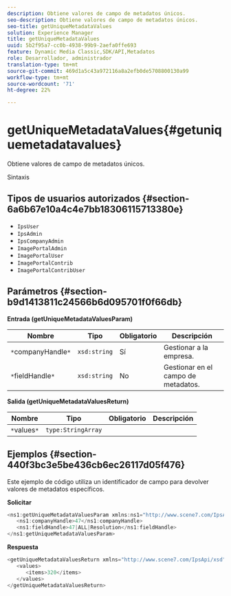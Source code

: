 ```yaml
---
description: Obtiene valores de campo de metadatos únicos.
seo-description: Obtiene valores de campo de metadatos únicos.
seo-title: getUniqueMetadataValues
solution: Experience Manager
title: getUniqueMetadataValues
uuid: 5b2f95a7-cc0b-4938-99b9-2aefa0ffe693
feature: Dynamic Media Classic,SDK/API,Metadatos
role: Desarrollador, administrador
translation-type: tm+mt
source-git-commit: 469d1a5c43a972116a8a2efb0de5708800130a99
workflow-type: tm+mt
source-wordcount: '71'
ht-degree: 22%

---
```



# getUniqueMetadataValues{#getuniquemetadatavalues}

Obtiene valores de campo de metadatos únicos.

Sintaxis

## Tipos de usuarios autorizados {#section-6a6b67e10a4c4e7bb18306115713380e}

* `IpsUser`
* `IpsAdmin`
* `IpsCompanyAdmin`
* `ImagePortalAdmin`
* `ImagePortalUser`
* `ImagePortalContrib`
* `ImagePortalContribUser`

## Parámetros {#section-b9d1413811c24566b6d095701f0f66db}

**Entrada (getUniqueMetadataValuesParam)**

| Nombre | Tipo | Obligatorio | Descripción |
|---|---|---|---|
| `*`companyHandle`*` | `xsd:string` | Sí | Gestionar a la empresa. |
| `*`fieldHandle`*` | `xsd:string` | No | Gestionar en el campo de metadatos. |

**Salida (getUniqueMetadataValuesReturn)**

| Nombre | Tipo | Obligatorio | Descripción |
|---|---|---|---|
| `*`values`*` | `type:StringArray` |  |  |

## Ejemplos {#section-440f3bc3e5be436cb6ec26117d05f476}

Este ejemplo de código utiliza un identificador de campo para devolver valores de metadatos específicos.

**Solicitar**

```java
<ns1:getUniqueMetadataValuesParam xmlns:ns1="http://www.scene7.com/IpsApi/xsd">
   <ns1:companyHandle>47</ns1:companyHandle>
   <ns1:fieldHandle>47|ALL|Resolution</ns1:fieldHandle>
</ns1:getUniqueMetadataValuesParam>
```

**Respuesta**

```java
<getUniqueMetadataValuesReturn xmlns="http://www.scene7.com/IpsApi/xsd">
   <values>
      <items>320</items>
   </values>
</getUniqueMetadataValuesReturn>
```

